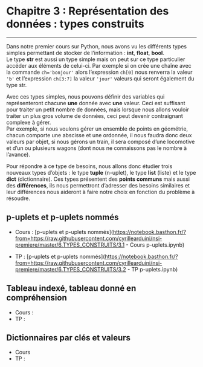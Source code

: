 # Chapitre 3 : Représentation des données : types construits
---
Dans notre premier cours sur Python, nous avons vu les différents types simples permettant de stocker de l’information : **int**, **float**, **bool**.  
Le type **str** est aussi un type simple mais on peut sur ce type particulier accéder aux éléments de celui-ci. Par exemple si on crée une chaîne avec la commande ```ch='bonjour'``` alors l’expression ```ch[0]``` nous renverra la valeur ```'b'``` et l’expression ```ch[3:7]``` la valeur ```'jour'``` valeurs qui seront également du type str.  

Avec ces types simples, nous pouvons définir des variables qui représenteront chacune **une** donnée avec **une** valeur. Ceci est suffisant pour traiter un petit nombre de données, mais lorsque nous allons vouloir traiter un plus gros volume de données, ceci peut devenir contraignant complexe à gérer.  
Par exemple, si nous voulons gérer un ensemble de points en géométrie, chacun comporte une abscisse et une ordonnée, il nous faudra donc deux valeurs par objet, si nous gérons un train, il sera composé d’une locomotive et d’un ou plusieurs wagons (dont nous ne connaissons pas le nombre à l’avance).  

Pour répondre à ce type de besoins, nous allons donc étudier trois nouveaux types d’objets : le type **tuple** (n-uplet), le type **list** (liste) et le type **dict** (dictionnaire). Ces types présentent des **points communs** mais aussi des **différences**, ils nous permettront d’adresser des besoins similaires et leur différences nous aideront à faire notre choix en fonction du problème à résoudre.

## p-uplets et p-uplets nommés
- Cours : [p-uplets et p-uplets nommés](https://notebook.basthon.fr/?from=https://raw.githubusercontent.com/cyrillearduini/nsi-premiere/master/6.TYPES_CONSTRUITS/3.1 - Cours p-uplets.ipynb)

- TP : [p-uplets et p-uplets nommés](https://notebook.basthon.fr/?from=https://raw.githubusercontent.com/cyrillearduini/nsi-premiere/master/6.TYPES_CONSTRUITS/3.2 - TP p-uplets.ipynb)

## Tableau indexé, tableau donné en compréhension
- Cours : 
- TP : 

## Dictionnaires par clés et valeurs
- Cours
- TP : 

